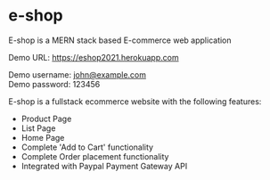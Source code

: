 # e-shop
E-shop is a MERN stack based E-commerce web application

Demo URL:
https://eshop2021.herokuapp.com

Demo username: john@example.com  
Demo password: 123456


E-shop is a fullstack ecommerce website with the following features:

* Product Page
* List Page
* Home Page
* Complete 'Add to Cart' functionality
* Complete Order placement functionality
* Integrated with Paypal Payment Gateway API
